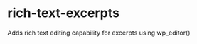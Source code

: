 rich-text-excerpts
==================

Adds rich text editing capability for excerpts using wp_editor()
